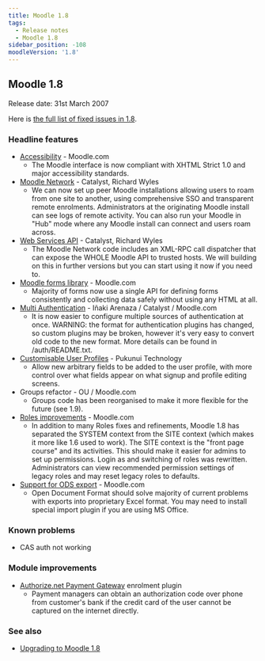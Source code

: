 ```yaml
---
title: Moodle 1.8
tags:
  - Release notes
  - Moodle 1.8
sidebar_position: -108
moodleVersion: '1.8'
---
```


## Moodle 1.8

Release date: 31st March 2007

Here is [the full list of fixed issues in 1.8](http://moodle.atlassian.net/secure/IssueNavigator!executeAdvanced.jspa?jqlQuery=project+%3D+mdl+and+resolution+%3D+fixed+AND+fixVersion+in+%28%221.8%22%29).

### Headline features

- [Accessibility](../development/policies/accessibility.md) - Moodle.com
  - The Moodle interface is now compliant with XHTML Strict 1.0 and major accessibility standards.
- [Moodle Network](https://docs.moodle.org/dev/MNet) - Catalyst, Richard Wyles
  - We can now set up peer Moodle installations allowing users to roam from one site to another, using comprehensive SSO and transparent remote enrolments.  Administrators at the originating Moodle install can see logs of remote activity. You can also run your Moodle in "Hub" mode where any Moodle install can connect and users roam across.
- [Web Services API](https://docs.moodle.org/dev/Web_Services_API) - Catalyst, Richard Wyles
  - The Moodle Network code includes an XML-RPC call dispatcher that can expose the WHOLE Moodle API to trusted hosts.  We will building on this in further versions but you can start using it now if you need to.
- [Moodle forms library](/docs/apis/subsystems/form) - Moodle.com
  - Majority of forms now use a single API for defining forms consistently and collecting data safely without using any HTML at all.
- [Multi Authentication](https://docs.moodle.org/en/Multi_Authentication) - Iñaki Arenaza / Catalyst / Moodle.com
  - It is now easier to configure multiple sources of authentication at once.  WARNING: the format for authentication plugins has changed, so custom plugins may be broken, however it's very easy to convert old code to the new format. More details can be found in /auth/README.txt.
- [Customisable User Profiles](https://docs.moodle.org/dev/Customisable_user_profiles) - Pukunui Technology
  - Allow new arbitrary fields to be added to the user profile, with more control over what fields appear on what signup and profile editing screens.
- Groups refactor - OU / Moodle.com
  - Groups code has been reorganised to make it more flexible for the future (see 1.9).
- [Roles improvements](http://moodle.atlassian.net/secure/IssueNavigator.jspa?mode=hide&requestId=10221) - Moodle.com
  - In addition to many Roles fixes and refinements, Moodle 1.8 has separated the SYSTEM context from the SITE context (which makes it more like 1.6 used to work).  The SITE context is the "front page course" and its activities.  This should make it easier for admins to set up permissions. Login as and switching of roles was rewritten. Administrators can view recommended permission settings of legacy roles and may reset legacy roles to defaults.
- [Support for ODS export](http://moodle.atlassian.net/browse/MDL-7993) - Moodle.com
  - Open Document Format should solve majority of current problems with exports into proprietary Excel format. You may need to install special import plugin if you are using MS Office.

### Known problems

- CAS auth not working

### Module improvements

- [Authorize.net Payment Gateway](https://docs.moodle.org/en/Authorize.net_Payment_Gateway) enrolment plugin
  - Payment managers can obtain an authorization code over phone from customer's bank if the credit card of the user cannot be captured on the internet directly.

### See also

- [Upgrading to Moodle 1.8](https://docs.moodle.org/en/Upgrading_to_Moodle_1.8)
